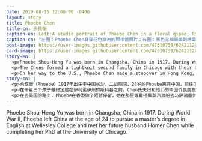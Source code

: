 ```yaml
---
date: 2019-08-15 12:00:00 -0400
layout: story
title: Phoebe Chen
title-cn: 余叔衡
caption-en: Left:A studio portrait of Phoebe Chen in a floral qipao; Right: Black sleeveless satin qi pao with embroidered chrysanthemum design, Courtesy of Pamela Chen, Museum of Chinese in America (MOCA) Collection
caption-cn: "左图：Phoebe Chen身穿花色旗袍的照相馆照片；右图：黑色无袖缎面刺绣菊花图案旗袍，Pamela Chen捐赠，美国华人博物馆（MOCA）馆藏"
post-image: https://user-images.githubusercontent.com/47510739/62421129-c803ed80-b66a-11e9-8b1b-9b78cb59078d.jpg
card-image: https://user-images.githubusercontent.com/47510739/62421128-c3d7d000-b66a-11e9-9b5b-4aa09406c3bf.jpg
story-en: |
  <p>Phoebe Shou-Heng Yu was born in Changsha, China in 1917. During World War II, Phoebe left China at the age of 24 to pursue a master’s degree in English at Wellesley College and met her future husband Homer Chen while completing her PhD at the University of Chicago. While the Chens intended to return to China, they were stranded in the U.S. due to the Communist takeover of China in 1949. After completing their studies they faced deportation but the Chens received derivative immigrationstatus after the birth of their son allowing them to gain citizenship. While Phoebe never saw her mother again; it would be forty-some years before she reunited with her siblings.</p>
  <p>The Chens formed a tightknit second family in Chicago with their Chinese expatriate friends before eventually settling in Skokie, Illinois, with their three children. Phoebe and Homer were active members of the Chinese American community, helping to found the Chinese American Educational Foundation and a Chinese language and culture school serving suburban North Chicago. Settling in the heartland of America to study, build a career, and start a family, Phoebe is both representative of many Chinese immigrants’ stories and contrasts the journeys bachelor immigrants like Shuck Wing Chin.</p>
  <p>On her way to the U.S., Phoebe Chen made a stopover in Hong Kong, where she had approximately 60 qipaos hand-tailored for her while she waited to take a steamship to Massachusetts. The entirety of this unique wardrobe was graciously donated to MOCA by her daughter, Pamela Chen.</p> 
story-cn: |
  <p>余叔衡（Phoebe）1917年出生于中国长沙。二战期间，24岁的Phoebe离开中国，前往卫斯理学院攻读英语硕士学位，并在芝加哥大学攻读博士学位时结识了她未来的丈夫Homer Chen。Chen氏夫妇原本打算返回中国，但由于1949年共产党接管中国，他们被困在了美国。在完成学业后，他们面临着被驱逐出境的命运，但在他们的儿子出生后，夫妇俩获得了衍生移民身份，从而允许他们获得了公民身份。Phoebe再也没有见过她的母亲，分别了四十多年，她才与兄弟姐妹团聚。</p>
  <p>在带着三个孩子最终定居在伊利诺伊州的斯科基之前，Chen氏夫妇和他们的中国侨民朋友在芝加哥组成了紧密的第二家庭。Phoebe和Homer是活跃的美国华人社区成员，帮助建立了美国华人教育基金会和一所服务于芝加哥北部郊区的中国语言文化学校。Phoebe定居在美国的中心地带，学习、工作、成家，与甄灼荣（Shuck Wing Chin）等单身移民的的经历形成了鲜明对比，他们都代表了许许多多中国移民的故事。</p>
  <p>在去美国的路上，Phoebe在香港做了短暂停留，她在那里等着搭乘蒸汽渡船去马萨诸塞州，期间请人手工缝制了大约60件旗袍。这个独特的旗袍珍藏由她的女儿Pamela Chen毫无保留地慷慨捐赠给了MOCA。</p>  
---
```

Phoebe Shou-Heng Yu was born in Changsha, China in 1917. During World War II, Phoebe left China at the age of 24 to pursue a master’s degree in English at Wellesley College and met her future husband Homer Chen while completing her PhD at the University of Chicago.

